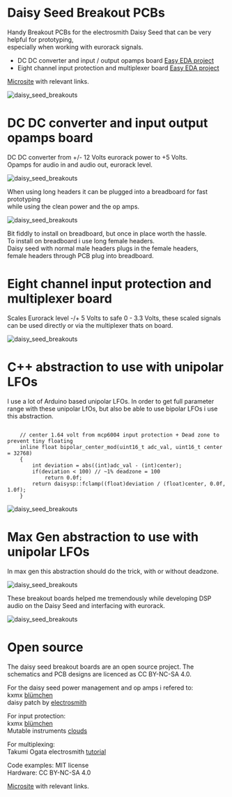 # **Daisy Seed Breakout PCBs**

Handy Breakout PCBs for the electrosmith Daisy Seed that can be very helpful for prototyping,\
especially when working with eurorack signals.

- DC DC converter and input / output opamps board
  [Easy EDA project](https://oshwlab.com/scape_rob/seed_power_opamps)
- Eight channel input protection and multiplexer board 
  [Easy EDA project](https://oshwlab.com/scape_rob/kxmx_bluemchen_copy)

[Microsite](https://www.robertheel.com/++/daisy-seed-breakout-boards/) with relevant links.
 
 
 ![daisy_seed_breakouts](https://www.robertheel.com/++/wp-content/uploads/2025/09/seed_dcdc_and_muxes.jpg) 
 
  
 # DC DC converter and input output opamps board
DC DC converter from +/- 12 Volts eurorack power to +5 Volts.\
Opamps for audio in and audio out, eurorack level.

 ![daisy_seed_breakouts](https://www.robertheel.com/++/wp-content/uploads/2025/08/seed_dcdc_01.jpg) 

When using long headers it can be plugged into a breadboard for fast prototyping\
while using the clean power and the op amps.

 ![daisy_seed_breakouts](https://www.robertheel.com/++/wp-content/uploads/2025/09/seed_breadboard_01.jpg) 

Bit fiddly to install on breadboard, but once in place worth the hassle.\
To install on breadboard i use long female headers.\
Daisy seed with normal male headers plugs in the female headers,\
female headers through PCB plug into breadboard. 


 
 # Eight channel input protection and multiplexer board 
Scales Eurorack level -/+ 5 Volts to safe 0 - 3.3 Volts, these scaled signals can be used directly
or via the multiplexer thats on board. 


 ![daisy_seed_breakouts](https://www.robertheel.com/++/wp-content/uploads/2025/08/seed_mcp6004_mux_screen_01.jpg) 

 
# C++ abstraction to use with unipolar LFOs

I use a lot of Arduino based unipolar LFOs. In order to get full parameter range with
these unipolar LfOs, but also be able to use bipolar LFOs i use this abstraction.

```

    // center 1.64 volt from mcp6004 input protection + Dead zone to prevent tiny floating
    inline float bipolar_center_mod(uint16_t adc_val, uint16_t center = 32768)
    {
        int deviation = abs((int)adc_val - (int)center);
        if(deviation < 100) // ~1% deadzone = 100
            return 0.0f;
        return daisysp::fclamp((float)deviation / (float)center, 0.0f, 1.0f);
    }
```

 ![daisy_seed_breakouts](https://www.robertheel.com/++/wp-content/uploads/2025/08/seed_muxes_002.jpg) 


# Max Gen abstraction to use with unipolar LFOs

In max gen this abstraction should do the trick, with or without deadzone.

 ![daisy_seed_breakouts](https://www.robertheel.com/++/wp-content/uploads/2025/08/max_gen_unipolar.png) 
 

These breakout boards helped me tremendously while developing DSP audio on the Daisy Seed and interfacing with eurorack. 

 ![daisy_seed_breakouts](https://www.robertheel.com/++/wp-content/uploads/2025/08/seed_dcdc-and-mux.jpg) 


# Open source

The daisy seed breakout boards are an open source project. The schematics and PCB designs are licenced as CC BY-NC-SA 4.0.

For the daisy seed power management and op amps i refered to:\
kxmx [blümchen](https://kxmx-bluemchen.recursinging.com/)\
daisy patch by [electrosmith](https://daisy.nyc3.cdn.digitaloceanspaces.com/products/patch/ES_Daisy_Patch_Rev8.pdf)

For input protection:\
kxmx [blümchen](https://kxmx-bluemchen.recursinging.com/)\
Mutable instruments [clouds](https://pichenettes.github.io/mutable-instruments-documentation/modules/clouds/downloads/clouds_v30.pdf) 

For multiplexing:\
Takumi Ogata electrosmith [tutorial](https://forum.electro-smith.com/t/cd4051-multiplexer-tutorial-is-here/3481)

Code examples: MIT license\
Hardware: CC BY-NC-SA 4.0

[Microsite](https://www.robertheel.com/++/daisy-seed-breakout-boards/) with relevant links.
